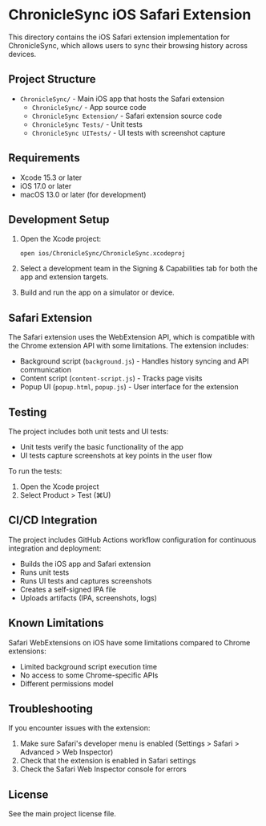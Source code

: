 # ChronicleSync iOS Safari Extension

This directory contains the iOS Safari extension implementation for ChronicleSync, which allows users to sync their browsing history across devices.

## Project Structure

- `ChronicleSync/` - Main iOS app that hosts the Safari extension
  - `ChronicleSync/` - App source code
  - `ChronicleSync Extension/` - Safari extension source code
  - `ChronicleSync Tests/` - Unit tests
  - `ChronicleSync UITests/` - UI tests with screenshot capture

## Requirements

- Xcode 15.3 or later
- iOS 17.0 or later
- macOS 13.0 or later (for development)

## Development Setup

1. Open the Xcode project:
   ```
   open ios/ChronicleSync/ChronicleSync.xcodeproj
   ```

2. Select a development team in the Signing & Capabilities tab for both the app and extension targets.

3. Build and run the app on a simulator or device.

## Safari Extension

The Safari extension uses the WebExtension API, which is compatible with the Chrome extension API with some limitations. The extension includes:

- Background script (`background.js`) - Handles history syncing and API communication
- Content script (`content-script.js`) - Tracks page visits
- Popup UI (`popup.html`, `popup.js`) - User interface for the extension

## Testing

The project includes both unit tests and UI tests:

- Unit tests verify the basic functionality of the app
- UI tests capture screenshots at key points in the user flow

To run the tests:

1. Open the Xcode project
2. Select Product > Test (⌘U)

## CI/CD Integration

The project includes GitHub Actions workflow configuration for continuous integration and deployment:

- Builds the iOS app and Safari extension
- Runs unit tests
- Runs UI tests and captures screenshots
- Creates a self-signed IPA file
- Uploads artifacts (IPA, screenshots, logs)

## Known Limitations

Safari WebExtensions on iOS have some limitations compared to Chrome extensions:

- Limited background script execution time
- No access to some Chrome-specific APIs
- Different permissions model

## Troubleshooting

If you encounter issues with the extension:

1. Make sure Safari's developer menu is enabled (Settings > Safari > Advanced > Web Inspector)
2. Check that the extension is enabled in Safari settings
3. Check the Safari Web Inspector console for errors

## License

See the main project license file.